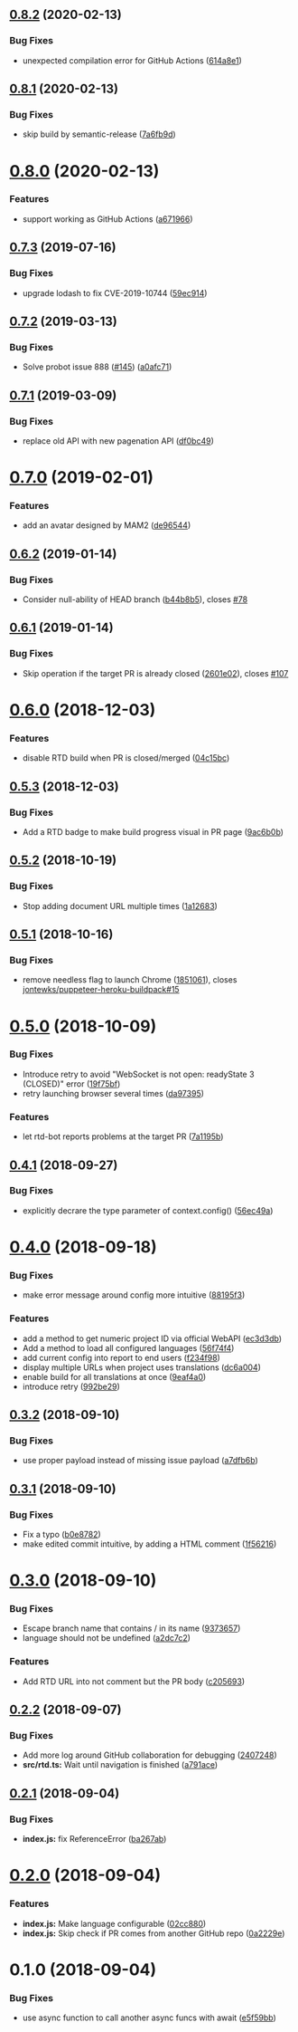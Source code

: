 ## [0.8.2](https://github.com/KengoTODA/rtd-bot/compare/v0.8.1...v0.8.2) (2020-02-13)


### Bug Fixes

* unexpected compilation error for GitHub Actions ([614a8e1](https://github.com/KengoTODA/rtd-bot/commit/614a8e188946a830548c825219406e83fb2fd29f))

## [0.8.1](https://github.com/KengoTODA/rtd-bot/compare/v0.8.0...v0.8.1) (2020-02-13)


### Bug Fixes

* skip build by semantic-release ([7a6fb9d](https://github.com/KengoTODA/rtd-bot/commit/7a6fb9d83f4d99eb81c6bb3911527658d647cfe8))

# [0.8.0](https://github.com/KengoTODA/rtd-bot/compare/v0.7.3...v0.8.0) (2020-02-13)


### Features

* support working as GitHub Actions ([a671966](https://github.com/KengoTODA/rtd-bot/commit/a671966c0ec176bda35b75f05e6aef14a4fae8d5))

## [0.7.3](https://github.com/KengoTODA/rtd-bot/compare/v0.7.2...v0.7.3) (2019-07-16)


### Bug Fixes

* upgrade lodash to fix CVE-2019-10744 ([59ec914](https://github.com/KengoTODA/rtd-bot/commit/59ec914))

## [0.7.2](https://github.com/KengoTODA/rtd-bot/compare/v0.7.1...v0.7.2) (2019-03-13)


### Bug Fixes

* Solve probot issue 888 ([#145](https://github.com/KengoTODA/rtd-bot/issues/145)) ([a0afc71](https://github.com/KengoTODA/rtd-bot/commit/a0afc71))

## [0.7.1](https://github.com/KengoTODA/rtd-bot/compare/v0.7.0...v0.7.1) (2019-03-09)


### Bug Fixes

* replace old API with new pagenation API ([df0bc49](https://github.com/KengoTODA/rtd-bot/commit/df0bc49))

# [0.7.0](https://github.com/KengoTODA/rtd-bot/compare/v0.6.2...v0.7.0) (2019-02-01)


### Features

* add an avatar designed by MAM2 ([de96544](https://github.com/KengoTODA/rtd-bot/commit/de96544))

## [0.6.2](https://github.com/KengoTODA/rtd-bot/compare/v0.6.1...v0.6.2) (2019-01-14)


### Bug Fixes

* Consider null-ability of HEAD branch ([b44b8b5](https://github.com/KengoTODA/rtd-bot/commit/b44b8b5)), closes [#78](https://github.com/KengoTODA/rtd-bot/issues/78)

## [0.6.1](https://github.com/KengoTODA/rtd-bot/compare/v0.6.0...v0.6.1) (2019-01-14)


### Bug Fixes

* Skip operation if the target PR is already closed ([2601e02](https://github.com/KengoTODA/rtd-bot/commit/2601e02)), closes [#107](https://github.com/KengoTODA/rtd-bot/issues/107)

# [0.6.0](https://github.com/KengoTODA/rtd-bot/compare/v0.5.3...v0.6.0) (2018-12-03)


### Features

* disable RTD build when PR is closed/merged ([04c15bc](https://github.com/KengoTODA/rtd-bot/commit/04c15bc))

## [0.5.3](https://github.com/KengoTODA/rtd-bot/compare/v0.5.2...v0.5.3) (2018-12-03)


### Bug Fixes

* Add a RTD badge to make build progress visual in PR page ([9ac6b0b](https://github.com/KengoTODA/rtd-bot/commit/9ac6b0b))

## [0.5.2](https://github.com/KengoTODA/rtd-bot/compare/v0.5.1...v0.5.2) (2018-10-19)


### Bug Fixes

* Stop adding document URL multiple times ([1a12683](https://github.com/KengoTODA/rtd-bot/commit/1a12683))

## [0.5.1](https://github.com/KengoTODA/rtd-bot/compare/v0.5.0...v0.5.1) (2018-10-16)


### Bug Fixes

* remove needless flag to launch Chrome ([1851061](https://github.com/KengoTODA/rtd-bot/commit/1851061)), closes [jontewks/puppeteer-heroku-buildpack#15](https://github.com/jontewks/puppeteer-heroku-buildpack/issues/15)

# [0.5.0](https://github.com/KengoTODA/rtd-bot/compare/v0.4.1...v0.5.0) (2018-10-09)


### Bug Fixes

* Introduce retry to avoid "WebSocket is not open: readyState 3 (CLOSED)" error ([19f75bf](https://github.com/KengoTODA/rtd-bot/commit/19f75bf))
* retry launching browser several times ([da97395](https://github.com/KengoTODA/rtd-bot/commit/da97395))


### Features

* let rtd-bot reports problems at the target PR ([7a1195b](https://github.com/KengoTODA/rtd-bot/commit/7a1195b))

## [0.4.1](https://github.com/KengoTODA/rtd-bot/compare/v0.4.0...v0.4.1) (2018-09-27)


### Bug Fixes

* explicitly decrare the type parameter of context.config() ([56ec49a](https://github.com/KengoTODA/rtd-bot/commit/56ec49a))

# [0.4.0](https://github.com/KengoTODA/rtd-bot/compare/v0.3.2...v0.4.0) (2018-09-18)


### Bug Fixes

* make error message around config more intuitive ([88195f3](https://github.com/KengoTODA/rtd-bot/commit/88195f3))


### Features

* add a method to get numeric project ID via official WebAPI ([ec3d3db](https://github.com/KengoTODA/rtd-bot/commit/ec3d3db))
* Add a method to load all configured languages ([56f74f4](https://github.com/KengoTODA/rtd-bot/commit/56f74f4))
* add current config into report to end users ([f234f98](https://github.com/KengoTODA/rtd-bot/commit/f234f98))
* display multiple URLs when project uses translations ([dc6a004](https://github.com/KengoTODA/rtd-bot/commit/dc6a004))
* enable build for all translations at once ([9eaf4a0](https://github.com/KengoTODA/rtd-bot/commit/9eaf4a0))
* introduce retry ([992be29](https://github.com/KengoTODA/rtd-bot/commit/992be29))

## [0.3.2](https://github.com/KengoTODA/rtd-bot/compare/v0.3.1...v0.3.2) (2018-09-10)


### Bug Fixes

* use proper payload instead of missing issue payload ([a7dfb6b](https://github.com/KengoTODA/rtd-bot/commit/a7dfb6b))

## [0.3.1](https://github.com/KengoTODA/rtd-bot/compare/v0.3.0...v0.3.1) (2018-09-10)


### Bug Fixes

* Fix a typo ([b0e8782](https://github.com/KengoTODA/rtd-bot/commit/b0e8782))
* make edited commit intuitive, by adding a HTML comment ([1f56216](https://github.com/KengoTODA/rtd-bot/commit/1f56216))

# [0.3.0](https://github.com/KengoTODA/rtd-bot/compare/v0.2.2...v0.3.0) (2018-09-10)


### Bug Fixes

* Escape branch name that contains / in its name ([9373657](https://github.com/KengoTODA/rtd-bot/commit/9373657))
* language should not be undefined ([a2dc7c2](https://github.com/KengoTODA/rtd-bot/commit/a2dc7c2))


### Features

* Add RTD URL into not comment but the PR body ([c205693](https://github.com/KengoTODA/rtd-bot/commit/c205693))

## [0.2.2](https://github.com/KengoTODA/rtd-bot/compare/v0.2.1...v0.2.2) (2018-09-07)


### Bug Fixes

* Add more log around GitHub collaboration for debugging ([2407248](https://github.com/KengoTODA/rtd-bot/commit/2407248))
* **src/rtd.ts:** Wait until navigation is finished ([a791ace](https://github.com/KengoTODA/rtd-bot/commit/a791ace))

## [0.2.1](https://github.com/KengoTODA/rtd-bot/compare/v0.2.0...v0.2.1) (2018-09-04)


### Bug Fixes

* **index.js:** fix ReferenceError ([ba267ab](https://github.com/KengoTODA/rtd-bot/commit/ba267ab))

# [0.2.0](https://github.com/KengoTODA/rtd-bot/compare/v0.1.0...v0.2.0) (2018-09-04)


### Features

* **index.js:** Make language configurable ([02cc880](https://github.com/KengoTODA/rtd-bot/commit/02cc880))
* **index.js:** Skip check if PR comes from another GitHub repo ([0a2229e](https://github.com/KengoTODA/rtd-bot/commit/0a2229e))

# 0.1.0 (2018-09-04)


### Bug Fixes

* use async function to call another async funcs with await ([e5f59bb](https://github.com/KengoTODA/rtd-bot/commit/e5f59bb))
